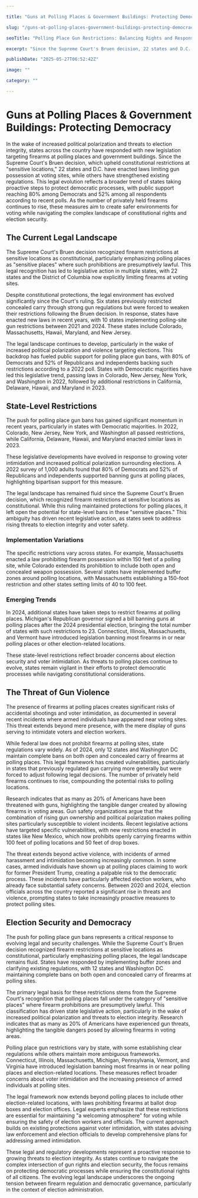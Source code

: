 ```yaml
---

title: "Guns at Polling Places & Government Buildings: Protecting Democracy"

slug: "/guns-at-polling-places-government-buildings-protecting-democracy/"

seoTitle: "Polling Place Gun Restrictions: Balancing Rights and Responsibility"

excerpt: "Since the Supreme Court's Bruen decision, 22 states and D.C. have enacted laws limiting guns at polling places and government buildings. This legal evolution balances constitutional rights with election security concerns, reflecting growing public support for protecting polling sites."

publishDate: "2025-05-27T06:52:42Z"

image: ""

category: ""

---
```



# Guns at Polling Places & Government Buildings: Protecting Democracy

In the wake of increased political polarization and threats to election integrity, states across the country have responded with new legislation targeting firearms at polling places and government buildings. Since the Supreme Court's Bruen decision, which upheld constitutional restrictions at "sensitive locations," 22 states and D.C. have enacted laws limiting gun possession at voting sites, while others have strengthened existing regulations. This legal evolution reflects a broader trend of states taking proactive steps to protect democratic processes, with public support reaching 80% among Democrats and 52% among all respondents according to recent polls. As the number of privately held firearms continues to rise, these measures aim to create safer environments for voting while navigating the complex landscape of constitutional rights and election security.


## The Current Legal Landscape

The Supreme Court's Bruen decision recognized firearm restrictions at sensitive locations as constitutional, particularly emphasizing polling places as "sensitive places" where such prohibitions are presumptively lawful. This legal recognition has led to legislative action in multiple states, with 22 states and the District of Columbia now explicitly limiting firearms at voting sites.

Despite constitutional protections, the legal environment has evolved significantly since the Court's ruling. Six states previously restricted concealed carry through strong gun regulations but were forced to weaken their restrictions following the Bruen decision. In response, states have enacted new laws in recent years, with 10 states implementing polling-site gun restrictions between 2021 and 2024. These states include Colorado, Massachusetts, Hawaii, Maryland, and New Jersey.

The legal landscape continues to develop, particularly in the wake of increased political polarization and violence targeting elections. This backdrop has fueled public support for polling place gun bans, with 80% of Democrats and 52% of Republicans and independents backing such restrictions according to a 2022 poll. States with Democratic majorities have led this legislative trend, passing laws in Colorado, New Jersey, New York, and Washington in 2022, followed by additional restrictions in California, Delaware, Hawaii, and Maryland in 2023.


## State-Level Restrictions

The push for polling place gun bans has gained significant momentum in recent years, particularly in states with Democratic majorities. In 2022, Colorado, New Jersey, New York, and Washington all passed restrictions, while California, Delaware, Hawaii, and Maryland enacted similar laws in 2023.

These legislative developments have evolved in response to growing voter intimidation and increased political polarization surrounding elections. A 2022 survey of 1,000 adults found that 80% of Democrats and 52% of Republicans and independents supported banning guns at polling places, highlighting bipartisan support for this measure.

The legal landscape has remained fluid since the Supreme Court's Bruen decision, which recognized firearm restrictions at sensitive locations as constitutional. While this ruling maintained protections for polling places, it left open the potential for state-level bans in these "sensitive places." This ambiguity has driven recent legislative action, as states seek to address rising threats to election integrity and voter safety.


### Implementation Variations

The specific restrictions vary across states. For example, Massachusetts enacted a law prohibiting firearm possession within 150 feet of a polling site, while Colorado extended its prohibition to include both open and concealed weapon possession. Several states have implemented buffer zones around polling locations, with Massachusetts establishing a 150-foot restriction and other states setting limits of 40 to 100 feet.


### Emerging Trends

In 2024, additional states have taken steps to restrict firearms at polling places. Michigan's Republican governor signed a bill banning guns at polling places after the 2024 presidential election, bringing the total number of states with such restrictions to 23. Connecticut, Illinois, Massachusetts, and Vermont have introduced legislation banning most firearms in or near polling places or other election-related locations.

These state-level restrictions reflect broader concerns about election security and voter intimidation. As threats to polling places continue to evolve, states remain vigilant in their efforts to protect democratic processes while navigating constitutional considerations.


## The Threat of Gun Violence

The presence of firearms at polling places creates significant risks of accidental shootings and voter intimidation, as documented in several recent incidents where armed individuals have appeared near voting sites. This threat extends beyond mere presence, with the mere display of guns serving to intimidate voters and election workers.

While federal law does not prohibit firearms at polling sites, state regulations vary widely. As of 2024, only 12 states and Washington DC maintain complete bans on both open and concealed carry of firearms at polling places. This legal framework has created vulnerabilities, particularly in states that previously regulated gun carrying more generally but were forced to adjust following legal decisions. The number of privately held firearms continues to rise, compounding the potential risks to polling locations.

Research indicates that as many as 20% of Americans have been threatened with guns, highlighting the tangible danger created by allowing firearms in voting areas. Gun safety organizations argue that the combination of rising gun ownership and political polarization makes polling sites particularly susceptible to violent incidents. Recent legislative actions have targeted specific vulnerabilities, with new restrictions enacted in states like New Mexico, which now prohibits openly carrying firearms within 100 feet of polling locations and 50 feet of drop boxes.

The threat extends beyond active violence, with incidents of armed harassment and intimidation becoming increasingly common. In some cases, armed individuals have shown up at polling places claiming to work for former President Trump, creating a palpable risk to the democratic process. These incidents have particularly affected election workers, who already face substantial safety concerns. Between 2020 and 2024, election officials across the country reported a significant rise in threats and violence, prompting states to take increasingly proactive measures to protect polling sites.


## Election Security and Democracy

The push for polling place gun bans represents a critical response to evolving legal and security challenges. While the Supreme Court's Bruen decision recognized firearm restrictions at sensitive locations as constitutional, particularly emphasizing polling places, the legal landscape remains fluid. States have responded by implementing buffer zones and clarifying existing regulations, with 12 states and Washington DC maintaining complete bans on both open and concealed carry of firearms at polling sites.

The primary legal basis for these restrictions stems from the Supreme Court's recognition that polling places fall under the category of "sensitive places" where firearm prohibitions are presumptively lawful. This classification has driven state legislative action, particularly in the wake of increased political polarization and threats to election integrity. Research indicates that as many as 20% of Americans have experienced gun threats, highlighting the tangible dangers posed by allowing firearms in voting areas.

Polling place gun restrictions vary by state, with some establishing clear regulations while others maintain more ambiguous frameworks. Connecticut, Illinois, Massachusetts, Michigan, Pennsylvania, Vermont, and Virginia have introduced legislation banning most firearms in or near polling places and election-related locations. These measures reflect broader concerns about voter intimidation and the increasing presence of armed individuals at polling sites.

The legal framework now extends beyond polling places to include other election-related locations, with laws prohibiting firearms at ballot drop boxes and election offices. Legal experts emphasize that these restrictions are essential for maintaining "a welcoming atmosphere" for voting while ensuring the safety of election workers and officials. The current approach builds on existing protections against voter intimidation, with states advising law enforcement and election officials to develop comprehensive plans for addressing armed intimidation.

These legal and regulatory developments represent a proactive response to growing threats to election integrity. As states continue to navigate the complex intersection of gun rights and election security, the focus remains on protecting democratic processes while ensuring the constitutional rights of all citizens. The evolving legal landscape underscores the ongoing tension between firearm regulation and democratic governance, particularly in the context of election administration.


